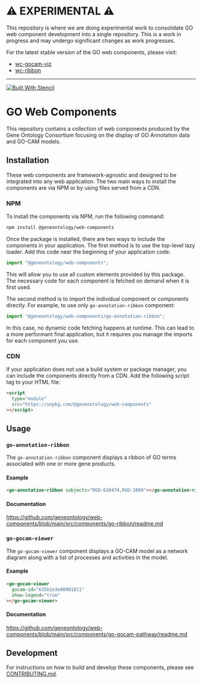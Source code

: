 # ⚠️ EXPERIMENTAL ⚠️

This repository is where we are doing experimental work to consolidate GO web component development into a single repository. This is a work in progress and may undergo significant changes as work progresses.

For the latest stable version of the GO web components, please visit:

- [wc-gocam-viz](https://github.com/geneontology/wc-gocam-viz)
- [wc-ribbon](https://github.com/geneontology/wc-ribbon)

---

[![Built With Stencil](https://img.shields.io/badge/-Built%20With%20Stencil-16161d.svg?logo=data%3Aimage%2Fsvg%2Bxml%3Bbase64%2CPD94bWwgdmVyc2lvbj0iMS4wIiBlbmNvZGluZz0idXRmLTgiPz4KPCEtLSBHZW5lcmF0b3I6IEFkb2JlIElsbHVzdHJhdG9yIDE5LjIuMSwgU1ZHIEV4cG9ydCBQbHVnLUluIC4gU1ZHIFZlcnNpb246IDYuMDAgQnVpbGQgMCkgIC0tPgo8c3ZnIHZlcnNpb249IjEuMSIgaWQ9IkxheWVyXzEiIHhtbG5zPSJodHRwOi8vd3d3LnczLm9yZy8yMDAwL3N2ZyIgeG1sbnM6eGxpbms9Imh0dHA6Ly93d3cudzMub3JnLzE5OTkveGxpbmsiIHg9IjBweCIgeT0iMHB4IgoJIHZpZXdCb3g9IjAgMCA1MTIgNTEyIiBzdHlsZT0iZW5hYmxlLWJhY2tncm91bmQ6bmV3IDAgMCA1MTIgNTEyOyIgeG1sOnNwYWNlPSJwcmVzZXJ2ZSI%2BCjxzdHlsZSB0eXBlPSJ0ZXh0L2NzcyI%2BCgkuc3Qwe2ZpbGw6I0ZGRkZGRjt9Cjwvc3R5bGU%2BCjxwYXRoIGNsYXNzPSJzdDAiIGQ9Ik00MjQuNywzNzMuOWMwLDM3LjYtNTUuMSw2OC42LTkyLjcsNjguNkgxODAuNGMtMzcuOSwwLTkyLjctMzAuNy05Mi43LTY4LjZ2LTMuNmgzMzYuOVYzNzMuOXoiLz4KPHBhdGggY2xhc3M9InN0MCIgZD0iTTQyNC43LDI5Mi4xSDE4MC40Yy0zNy42LDAtOTIuNy0zMS05Mi43LTY4LjZ2LTMuNkgzMzJjMzcuNiwwLDkyLjcsMzEsOTIuNyw2OC42VjI5Mi4xeiIvPgo8cGF0aCBjbGFzcz0ic3QwIiBkPSJNNDI0LjcsMTQxLjdIODcuN3YtMy42YzAtMzcuNiw1NC44LTY4LjYsOTIuNy02OC42SDMzMmMzNy45LDAsOTIuNywzMC43LDkyLjcsNjguNlYxNDEuN3oiLz4KPC9zdmc%2BCg%3D%3D&colorA=16161d&style=flat-square)](https://stenciljs.com)

# GO Web Components

This repository contains a collection of web components produced by the Gene Ontology Consortium focusing on the display of GO Annotation data and GO-CAM models.

## Installation

These web components are framework-agnostic and designed to be integrated into any web application. The two main ways to install the components are via NPM or by using files served from a CDN.

### NPM

To install the components via NPM, run the following command:

```bash
npm install @geneontology/web-components
```

Once the package is installed, there are two ways to include the components in your application. The first method is to use the top-level lazy loader. Add this code near the beginning of your application code:

```javascript
import "@geneontology/web-components";
```

This will allow you to use all custom elements provided by this package. The necessary code for each component is fetched on demand when it is first used.

The second method is to import the individual component or components directly. For example, to use only `go-annotation-ribbon` component:

```javascript
import "@geneontology/web-components/go-annotation-ribbon";
```

In this case, no dynamic code fetching happens at runtime. This can lead to a more performant final application, but it requires you manage the imports for each component you use.

### CDN

If your application does not use a build system or package manager, you can include the components directly from a CDN. Add the following script tag to your HTML file:

```html
<script
  type="module"
  src="https://unpkg.com/@geneontology/web-components"
></script>
```

## Usage

### `go-annotation-ribbon`

The `go-annotation-ribbon` component displays a ribbon of GO terms associated with one or more gene products.

#### Example

```html
<go-annotation-ribbon subjects="RGD:620474,RGD:3889"></go-annotation-ribbon>
```

#### Documentation

https://github.com/geneontology/web-components/blob/main/src/components/go-ribbon/readme.md

### `go-gocam-viewer`

The `go-gocam-viewer` component displays a GO-CAM model as a network diagram along with a list of processes and activities in the model.

#### Example

```html
<go-gocam-viewer
  gocam-id="635b1e3e00001811"
  show-legend="true"
></go-gocam-viewer>
```

#### Documentation

https://github.com/geneontology/web-components/blob/main/src/components/go-gocam-pathway/readme.md

## Development

For instructions on how to build and develop these components, please see [CONTRIBUTING.md](CONTRIBUTING.md).
